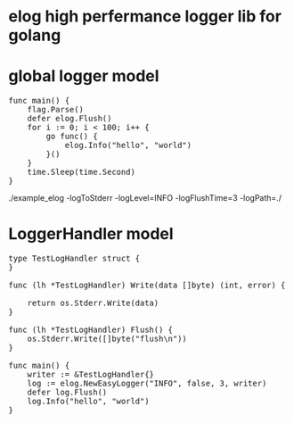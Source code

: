# elog high perfermance logger lib for golang
global logger model
==================
<pre>
func main() {
	flag.Parse()
	defer elog.Flush()
	for i := 0; i < 100; i++ {
		go func() {
			elog.Info("hello", "world")
		}()
	}
	time.Sleep(time.Second)
}
</pre>
./example_elog -logToStderr -logLevel=INFO -logFlushTime=3 -logPath=./

LoggerHandler model
===================
<pre>
type TestLogHandler struct {
}

func (lh *TestLogHandler) Write(data []byte) (int, error) {

	return os.Stderr.Write(data)
}

func (lh *TestLogHandler) Flush() {
	os.Stderr.Write([]byte("flush\n"))
}

func main() {
	writer := &TestLogHandler{}
	log := elog.NewEasyLogger("INFO", false, 3, writer)
	defer log.Flush()
	log.Info("hello", "world")
}
</pre>
